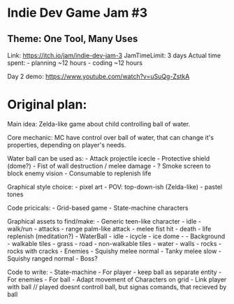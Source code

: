 # Indie Dev Game Jam #3

## Theme: One Tool, Many Uses
Link: https://itch.io/jam/indie-dev-jam-3
JamTimeLimit: 3 days
Actual time spent: 
	- planning ~12 hours
	- coding ~12 hours

Day 2 demo: https://www.youtube.com/watch?v=uSuQg-ZstkA

# Original plan: 

Main idea: Zelda-like game about child controlling ball of water.

Core mechanic: MC have control over ball of water, that can change it's properties, depending on player's needs.

Water ball can be used as:
	- Attack projectile icecle
	- Protective shield (dome?)
	- Fist of wall destruction / melee damage
	- ? Smoke screen to block enemy vision
	- Consumable to replenish life

Graphical style choice:
	- pixel art
	- POV: top-down-ish (Zelda-like)
	- pastel tones

Code pricicals:
	- Grid-based game
	- State-machine characters

Graphical assets to find/make:
	- Generic teen-like character
		- idle
		- walk/run
		- attacks
			- range palm-like attack
			- melee fist hit
		- death
		- life replenish (meditation?)
	- WaterBall
		- idle
		- icycle
		- ice dome
		- 
	- Background
		- walkable tiles
			- grass
			- road
		- non-walkable tiles
			- water
		- walls
			- rocks
			- rocks with cracks
	- Enemies
		- Squishy melee normal
		- Tanky melee slow 
		- Squishy ranged normal
		- Boss?
	
	
	
Code to write:
	- State-machine
		- For player
			- keep ball as separate entity
		- For enemies
		- For ball
	- Adapt movement of Characters on grid
	- Link player with ball
		// played doesnt controll ball, but signas comands, that recieved by ball